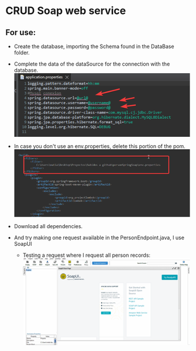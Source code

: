 # CRUD Soap web service

## For use:
- Create the database, importing the Schema found in the DataBase folder.

 - Complete the data of the dataSource for the connection with the database.
 ![Logo github](/ReadmeFiles/properties.png)

 - In case you don't use an env.properties, delete this portion of the pom.
  ![Logo github](/ReadmeFiles/pom.png)

- Download all dependencies.


- And try making one request available in the PersonEndpoint.java, I use SoapUI
  - Testing a request where I request all person records:
  ![Logo github](/ReadmeFiles/RequestTest.gif)

